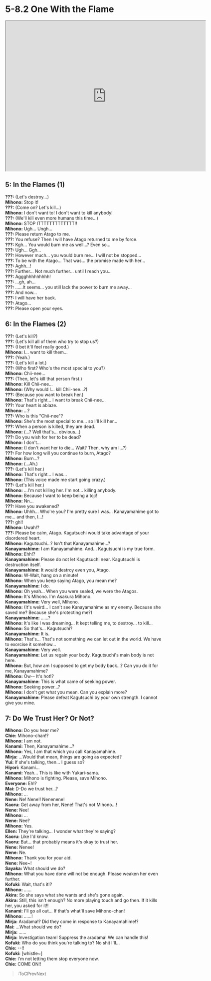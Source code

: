
5-8.2 One With the Flame
========================
[<iframe width="640" height="480" src="https://www.youtube.com/embed/J-t2Q3aBZ7o"></iframe>](:Iframe)  

## 5: In the Flames (1\)
**\?\?\?:** (Let's destroy\.\.\.\)  
**Mihono:** Stop it\!  
**\?\?\?:** (Come on\? Let's kill\.\.\.\)  
**Mihono:** I don't want to\! I don't want to kill anybody\!  
**\?\?\?:** (We'll kill even more humans this time\.\.\.\)  
**Mihono:** STOP ITTTTTTTTTTTTT\!\!  
**Mihono:** Ugh\.\.\. Ungh\.\.\.  
**\?\?\?:** Please return Atago to me\.  
**\?\?\?:** You refuse\? Then I will have Atago returned to me by force\.  
**\?\?\?:** Kgh\.\.\. You would burn me as well\.\.\.\? Even so\.\.\.  
**\?\?\?:** Ugh\.\.\. Ggh\.\.\.  
**\?\?\?:** However much\.\.\. you would burn me\.\.\. I will not be stopped\.\.\.  
**\?\?\?:** To be with the Atago\.\.\. That was\.\.\. the promise made with her\.\.\.  
**\?\?\?:** Aghh\.\.\.\!  
**\?\?\?:** Further\.\.\. Not much further\.\.\. until I reach you\.\.\.  
**\?\?\?:** Aggghhhhhhhhh\!  
**\?\?\?:** \.\.\.gh, ah\.\.\.  
**\?\?\?:** \.\.\.\.\.\.It seems\.\.\. you still lack the power to burn me away\.\.\.  
**\?\?\?:** And now\.\.\.  
**\?\?\?:** I will have her back\.  
**\?\?\?:** Atago\.\.\.  
**\?\?\?:** Please open your eyes\.  

## 6: In the Flames (2\)
**\?\?\?:** (Let's kill\?\)  
**\?\?\?:** (Let's kill all of them who try to stop us\?\)  
**\?\?\?:** (I bet it'll feel really good\.\)  
**Mihono:** I\.\.\. want to kill them\.\.\.  
**\?\?\?:** (Yeah\.\)  
**\?\?\?:** (Let's kill a lot\.\)  
**\?\?\?:** (Who first\? Who's the most special to you\?\)  
**Mihono:** Chii-nee\.\.\.  
**\?\?\?:** (Then, let's kill that person first\.\)  
**Mihono:** Kill Chii-nee\.\.\.  
**Mihono:** (Why would I\.\.\. kill Chii-nee\.\.\.\?\)  
**\?\?\?:** (Because you want to break her\.\)  
**Mihono:** That's right\.\.\. I want to break Chii-nee\.\.\.  
**\?\?\?:** Your heart is ablaze\.  
**Mihono:** \.\.\.\?  
**\?\?\?:** Who is this \"Chii-nee\"\?  
**Mihono:** She's the most special to me\.\.\. so I'll kill her\.\.\.  
**\?\?\?:** When a person is killed, they are dead\.  
**Mihono:** (\.\.\.\? Well that's\.\.\. obvious\.\.\.\)  
**\?\?\?:** Do you wish for her to be dead\?  
**Mihono:** I don't\.\.\.  
**Mihono:** (I don't want her to die\.\.\. Wait\? Then, why am I\.\.\.\?\)  
**\?\?\?:** For how long will you continue to burn, Atago\?  
**Mihono:** Burn\.\.\.\?  
**Mihono:** (\.\.\.Ah\.\)  
**\?\?\?:** (Let's kill her\.\)  
**Mihono:** That's right\.\.\. I was\.\.\.  
**Mihono:** (This voice made me start going crazy\.\)  
**\?\?\?:** (Let's kill her\.\)  
**Mihono:** \.\.\.I'm not killing her\. I'm not\.\.\. killing anybody\.  
**Mihono:** Because I want to keep being a toji\!  
**Mihono:** Nn\.\.\.  
**\?\?\?:** Have you awakened\?  
**Mihono:** Uhhh\.\.\. Who're you\? I'm pretty sure I was\.\.\. Kanayamahime got to me\.\.\. and then, I\.\.\.\!  
**\?\?\?:** gh\!\!  
**Mihono:** Uwah\!\?  
**\?\?\?:** Please be calm, Atago\. Kagutsuchi would take advantage of your disordered heart\.  
**Mihono:** Kagutsuchi\.\.\.\? Isn't that Kanayamahime\.\.\.\?  
**Kanayamahime:** I am Kanayamahime\. And\.\.\. Kagutsuchi is my true form\.  
**Mihono:** Ehh\!\?  
**Kanayamahime:** Please do not let Kagutsuchi near\. Kagutsuchi is destruction itself\.  
**Kanayamahime:** It would destroy even you, Atago\.  
**Mihono:** W-Wait, hang on a minute\!  
**Mihono:** When you keep saying Atago, you mean me\?  
**Kanayamahime:** I do\.  
**Mihono:** Oh yeah\.\.\. When you were sealed, we were the Atagos\.  
**Mihono:** It's Mihono\. I'm Asakura Mihono\.  
**Kanayamahime:** Very well, Mihono\.  
**Mihono:** (It's weird\.\.\. I can't see Kanayamahime as my enemy\. Because she saved me\? Because she's protecting me\?\)  
**Kanayamahime:** \.\.\.\.\.\.\?  
**Mihono:** It's like I was dreaming\.\.\. It kept telling me, to destroy\.\.\. to kill\.\.\.  
**Mihono:** So that's\.\.\. Kagutsuchi\?  
**Kanayamahime:** It is\.  
**Mihono:** That's\.\.\. That's not something we can let out in the world\. We have to exorcise it somehow\.\.\.  
**Kanayamahime:** Very well\.  
**Kanayamahime:** Let us regain your body\. Kagutsuchi's main body is not here\.  
**Mihono:** But, how am I supposed to get my body back\.\.\.\? Can you do it for me, Kanayamahime\?  
**Mihono:** Ow-- It's hot\!\?  
**Kanayamahime:** This is what came of seeking power\.  
**Mihono:** Seeking power\.\.\.\?  
**Mihono:** I don't get what you mean\. Can you explain more\?  
**Kanayamahime:** Please defeat Kagutsuchi by your own strength\. I cannot give you mine\.  

## 7: Do We Trust Her\? Or Not\?
**Mihono:** Do you hear me\?  
**Chie:** Mihono-chan\!\?  
**Mihono:** I am not\.  
**Kanami:** Then, Kanayamahime\.\.\.\?  
**Mihono:** Yes, I am that which you call Kanayamahime\.  
**Mirja:** \.\.\.Would that mean, things are going as expected\?  
**Yui:** If she's talking, then\.\.\. I guess so\?  
**Hiyori:** Kanami\.\.\.  
**Kanami:** Yeah\.\.\. This is like with Yukari-sama\.  
**Mihono:** Mihono is fighting\. Please, save Mihono\.  
**Everyone:** Eh\!\?  
**Mai:** D-Do we trust her\.\.\.\?  
**Mihono:** \.\.\.  
**Nene:** Ne\! Nene\!\! Nenenene\!  
**Kaoru:** Get away from her, Nene\! That's not Mihono\.\.\.\!  
**Nene:** Nee\!  
**Mihono:** \.\.\.  
**Nene:** Nee\?  
**Mihono:** Yes\.  
**Ellen:** They're talking\.\.\. I wonder what they're saying\?  
**Kaoru:** Like I'd know\.  
**Kaoru:** But\.\.\. that probably means it's okay to trust her\.  
**Nene:** Nenee\!  
**Nene:** Ne\.  
**Mihono:** Thank you for your aid\.  
**Nene:** Nee\~\!  
**Sayaka:** What should we do\?  
**Mihono:** What you have done will not be enough\. Please weaken her even further\.  
**Kofuki:** Wait, that's it\!\?  
**Mihono:** \.\.\.\.\.\.  
**Akira:** So she says what she wants and she's gone again\.  
**Akira:** Still, this isn't enough\? No more playing touch and go then\. If it kills her, you asked for it\!\!  
**Kanami:** I'll go all out\.\.\. If that's what'll save Mihono-chan\!  
**Mihono:** \.\.\.\.\.\.\!  
**Mirja:** Aradama\!\? Did they come in response to Kanayamahime\!\?  
**Mai:** \.\.\.What should we do\?  
**Mirja:** \.\.\.\.\.\.  
**Mirja:** Investigation team\! Suppress the aradama\! We can handle this\!  
**Kofuki:** Who do you think you're talking to\? No shit I'll\.\.\.  
**Chie:** --\!\!  
**Kofuki:** [whistle\~\]  
**Chie:** I'm not letting them stop everyone now\.  
**Chie:** COME ON\!\!  
> :ToCPrevNext